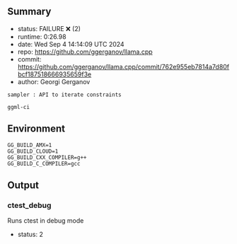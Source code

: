 ## Summary

- status:  FAILURE ❌ (2)
- runtime: 0:26.98
- date:    Wed Sep  4 14:14:09 UTC 2024
- repo:    https://github.com/ggerganov/llama.cpp
- commit:  https://github.com/ggerganov/llama.cpp/commit/762e955eb7814a7d80fbcf187518666935659f3e
- author:  Georgi Gerganov
```
sampler : API to iterate constraints

ggml-ci
```

## Environment

```
GG_BUILD_AMX=1
GG_BUILD_CLOUD=1
GG_BUILD_CXX_COMPILER=g++
GG_BUILD_C_COMPILER=gcc
```

## Output

### ctest_debug

Runs ctest in debug mode
- status: 2
```

```

